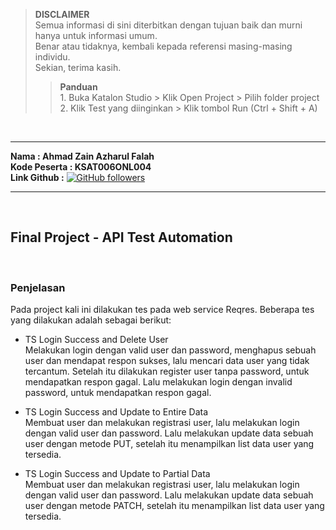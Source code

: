 >**DISCLAIMER**\
>Semua informasi di sini diterbitkan dengan tujuan baik dan murni hanya untuk informasi umum.\
>Benar atau tidaknya, kembali kepada referensi masing-masing individu.\
>Sekian, terima kasih.
>
>>**Panduan**\
>		1. Buka Katalon Studio > Klik Open Project > Pilih folder project\
>		2. Klik Test yang diinginkan > Klik tombol Run (Ctrl + Shift + A)

&nbsp;
- - - -
**Nama        : Ahmad Zain Azharul Falah**\
**Kode Peserta : KSAT006ONL004**\
**Link Github  :** [![GitHub followers](https://img.shields.io/github/followers/zenzett?label=Zain&style=social)](https://github.com/zenzett/Hacktiv8-Katalon)
- - - -

&nbsp;
## Final Project - API Test Automation

&nbsp;
### Penjelasan
Pada project kali ini dilakukan tes pada web service Reqres. Beberapa tes yang dilakukan adalah sebagai berikut:
- TS Login Success and Delete User\
Melakukan login dengan valid user dan password, menghapus sebuah user dan mendapat respon sukses, lalu mencari data user yang tidak tercantum. Setelah itu dilakukan register user tanpa password, untuk mendapatkan respon gagal. Lalu melakukan login dengan invalid password, untuk mendapatkan respon gagal.

- TS Login Success and Update to Entire Data\
Membuat user dan melakukan registrasi user, lalu melakukan login dengan valid user dan password. Lalu melakukan update data sebuah user dengan metode PUT, setelah itu menampilkan list data user yang tersedia.

- TS Login Success and Update to Partial Data\
Membuat user dan melakukan registrasi user, lalu melakukan login dengan valid user dan password. Lalu melakukan update data sebuah user dengan metode PATCH, setelah itu menampilkan list data user yang tersedia.

&nbsp;